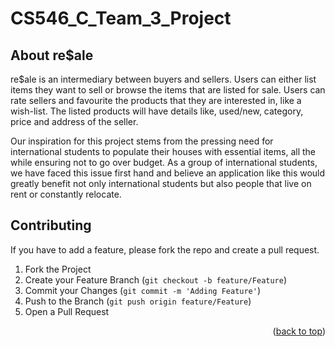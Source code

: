 
# CS546_C_Team_3_Project
<!-- re$ale -->
<!-- ABOUT THE PROJECT -->
## About re$ale

re$ale is an intermediary between buyers and sellers. Users can either list items they want to sell or browse the items that are listed for sale. Users can rate sellers and favourite the products that they are interested in, like a wish-list. The listed products will have details like, used/new, category, price and address of the seller.

Our inspiration for this project stems from the pressing need for international students to populate their houses with essential items, all the while ensuring not to go over budget. As a group of international students, we have faced this issue first hand and believe an application like this would greatly benefit not only international students but also people that live on rent or constantly relocate. 

<!-- CONTRIBUTING -->
## Contributing

If you have to add a feature, please fork the repo and create a pull request.

1. Fork the Project
2. Create your Feature Branch (`git checkout -b feature/Feature`)
3. Commit your Changes (`git commit -m 'Adding Feature'`)
4. Push to the Branch (`git push origin feature/Feature`)
5. Open a Pull Request

<p align="right">(<a href="#top">back to top</a>)</p>

